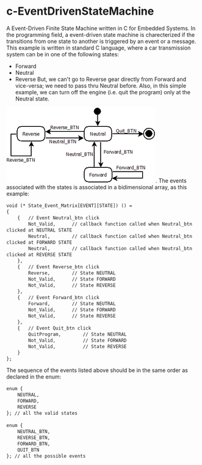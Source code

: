# c-EventDrivenStateMachine
A Event-Driven Finite State Machine written in C for Embedded Systems.
In the programming field, a event-driven state machine is charecterized if the transitions from one state to another is triggered by an event or a message.
This example is written in standard C language, where a car transmission system can be in one of the following states:
* Forward
* Neutral
* Reverse
But, we can't go to Reverse gear directly from Forward and vice-versa; we need to pass thru Neutral before. Also, in this simple example, we can turn off the engine (i.e. quit the program) only at the Neutral state.

![State Machine Flowchart](assets/transmission_example.png "State Machine Flowchart").
The events associated with the states is associated in a bidimensional array, as this example:
~~~
void (* State_Event_Matrix[EVENT][STATE]) () =
{
    {   // Event Neutral_btn click
        Not_Valid,      // callback function called when Neutral_btn clicked at NEUTRAL STATE
        Neutral,        // callback function called when Neutral_btn clicked at FORWARD STATE
        Neutral,        // callback function called when Neutral_btn clicked at REVERSE STATE
    },
    {   // Event Reverse_btn click
        Reverse,        // State NEUTRAL
        Not_Valid,      // State FORWARD
        Not_Valid,      // State REVERSE
    },
    {   // Event Forward_btn click
        Forward,        // State NEUTRAL
        Not_Valid,      // State FORWARD
        Not_Valid,      // State REVERSE
    },
    {   // Event Quit_btn click
        QuitProgram,        // State NEUTRAL
        Not_Valid,          // State FORWARD
        Not_Valid,          // State REVERSE
    }
};
~~~
The sequence of the events listed above should be in the same order as declared in the enum:
~~~
enum {
    NEUTRAL,
    FORWARD,
    REVERSE
}; // all the valid states

enum {
    NEUTRAL_BTN,
    REVERSE_BTN,
    FORWARD_BTN,
    QUIT_BTN
}; // all the possible events
~~~
